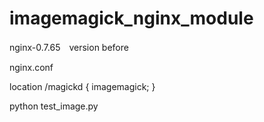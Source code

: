 imagemagick_nginx_module
========================

nginx-0.7.65　version before 

nginx.conf

location /magickd {
     imagemagick;
}

python test_image.py